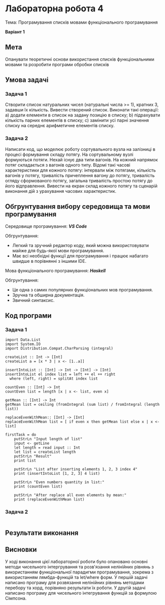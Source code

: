 # Лабораторна робота 4

Тема: Програмування списків мовами функціонального програмування

**Варіант 1**

## Мета

Опанувати теоретичні основи використання списків функціональними мовами та розробити програми обробки списків

## Умова задачі

### Задача 1
Створити список натуральних чисел (натуральні числа >= 1), кратних 3, задавши їх кількість. Вивести створений список. Виконати такі операції: 
a)	додати елементи в список на задану позицію в списку;
b)	підрахувати кількість парних елементів в списку;
c)	замінити усі парні значення списку на середнє арифметичне елементів списку.  

### Задача 2
Написати код, що моделює роботу сортувального вузла на залізниці в процесі формування складу потягу. На сортувальному вузлі формуються потяги. Нехай існує два типи вагонів. На кожний напрямок потяг складається з вагонів одного типу. Відомі такі часові характеристики для кожного потягу: інтервали між потягами, кількість вагонів у потягу, тривалість причеплення вагону до потягу, тривалість огляду сформованого потягу, загальна тривалість простою потягу до його відправлення. Вивести на екран склад кожного потягу та сценарій виконання дій з урахування часових характеристик.

## Обгрунтування вибору середовища та мови програмування

Середовище програмування: ***VS Code***

Обгрунтування:

- Легкий та зручний редактор коду, який можна використовувати майже для будь-якої мови програмування.
- Має всі необхідні функції для програмування і працює набагато швидше в порівнянні з іншими IDE.

Мова функціонального програмування: ***Haskell***

Обгрунтування:

- Це одна з самих популярних функціональних мов програмування.
- Зручна та обширна документація.
- Звичний синтаксис.

## Код програми

### Задача 1
```
import Data.List
import System.IO
import Distribution.Compat.CharParsing (integral)

createList :: Int -> [Int]
createList a = [x * 3 | x <- [1..a]]

insertIntoList :: [Int] -> Int -> [Int] -> [Int]
insertIntoList el index list = left ++ el ++ right
  where (left, right) = splitAt index list

countEven :: [Int] -> Int
countEven list = length [x | x <- list, even x]

getMean :: [Int] -> Int
getMean list = ceiling (fromIntegral (sum list) / fromIntegral (length list))

replaceEvenWithMean:: [Int] -> [Int]
replaceEvenWithMean list = [ if even x then getMean list else x | x <- list]

firstTask = do
    putStrLn "Input length of list"
    input <- getLine
    let length = read input :: Int
    let list = createList length
    putStrLn "Result"
    print list
    
    putStrLn "List after inserting elements 1, 2, 3 index 4"
    print (insertIntoList [1, 2, 3] 4 list)

    putStrLn "Even numbers quantity in list:"
    print (countEven list)

    putStrLn "After replace all even elements by mean:"
    print (replaceEvenWithMean list)
```

### Задача 2
```

```

## Результати виконання


## Висновки

У ході виконання цієї лабораторної роботи було опановано основні методи чисельного інтергрування та розв'язання нелінійних рівнянь з використанням функціональної парадигми програмування, зокрема з використанням лямбда-функцій та let/where форм.
У першій задачі написано програму для розвязання нелінійних рівнянь методами перебору та хорд, порівняно результати їх роботи.
У другій задачі написано програму для чисельного інтегрування функцій за формулою Сімпсона.